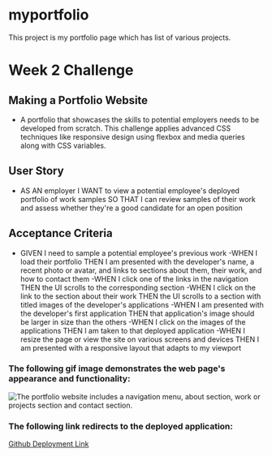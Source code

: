 # myportfolio

This project is my portfolio page which has list of various projects.

# Week 2 Challenge

## Making a Portfolio Website

- A portfolio that showcases the skills to potential employers needs to be developed from scratch. This challenge applies advanced CSS techniques like responsive design using flexbox and media queries along with CSS variables.

## User Story

- AS AN employer
  I WANT to view a potential employee's deployed portfolio of work samples
  SO THAT I can review samples of their work and assess whether they're a good candidate for an open position

## Acceptance Criteria

- GIVEN I need to sample a potential employee's previous work
  -WHEN I load their portfolio
  THEN I am presented with the developer's name, a recent photo or avatar, and links to sections about them, their work, and how to contact them
  -WHEN I click one of the links in the navigation
  THEN the UI scrolls to the corresponding section
  -WHEN I click on the link to the section about their work
  THEN the UI scrolls to a section with titled images of the developer's applications
  -WHEN I am presented with the developer's first application
  THEN that application's image should be larger in size than the others
  -WHEN I click on the images of the applications
  THEN I am taken to that deployed application
  -WHEN I resize the page or view the site on various screens and devices
  THEN I am presented with a responsive layout that adapts to my viewport

### The following gif image demonstrates the web page's appearance and functionality:

![The portfolio website includes a navigation menu, about section, work or projects section and contact section.](./assets/images/portfolio-website.gif)

### The following link redirects to the deployed application:

[Github Deployment Link](https://sadimamaharjan.github.io/myportfolio/)
